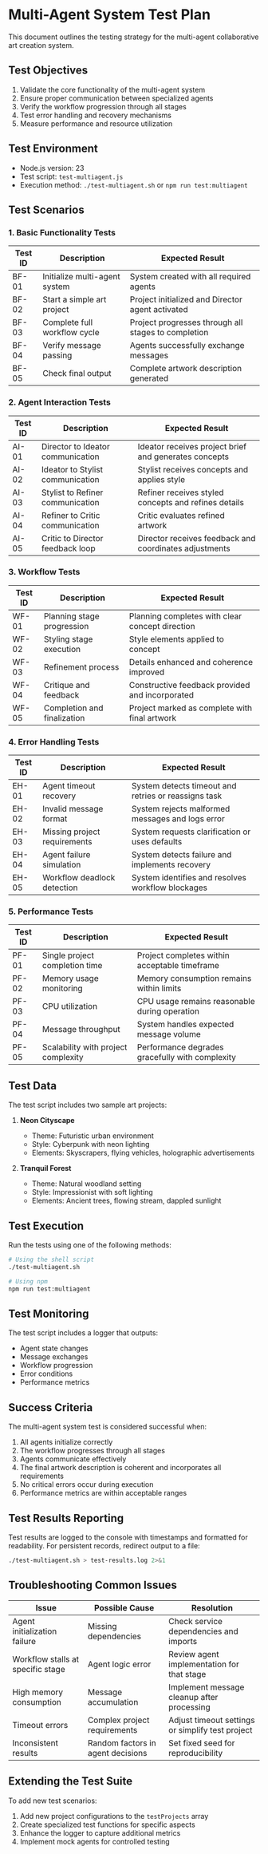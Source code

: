 # Multi-Agent System Test Plan

This document outlines the testing strategy for the multi-agent collaborative art creation system.

## Test Objectives

1. Validate the core functionality of the multi-agent system
2. Ensure proper communication between specialized agents
3. Verify the workflow progression through all stages
4. Test error handling and recovery mechanisms
5. Measure performance and resource utilization

## Test Environment

- Node.js version: 23
- Test script: `test-multiagent.js`
- Execution method: `./test-multiagent.sh` or `npm run test:multiagent`

## Test Scenarios

### 1. Basic Functionality Tests

| Test ID | Description | Expected Result |
|---------|-------------|----------------|
| BF-01 | Initialize multi-agent system | System created with all required agents |
| BF-02 | Start a simple art project | Project initialized and Director agent activated |
| BF-03 | Complete full workflow cycle | Project progresses through all stages to completion |
| BF-04 | Verify message passing | Agents successfully exchange messages |
| BF-05 | Check final output | Complete artwork description generated |

### 2. Agent Interaction Tests

| Test ID | Description | Expected Result |
|---------|-------------|----------------|
| AI-01 | Director to Ideator communication | Ideator receives project brief and generates concepts |
| AI-02 | Ideator to Stylist communication | Stylist receives concepts and applies style |
| AI-03 | Stylist to Refiner communication | Refiner receives styled concepts and refines details |
| AI-04 | Refiner to Critic communication | Critic evaluates refined artwork |
| AI-05 | Critic to Director feedback loop | Director receives feedback and coordinates adjustments |

### 3. Workflow Tests

| Test ID | Description | Expected Result |
|---------|-------------|----------------|
| WF-01 | Planning stage progression | Planning completes with clear concept direction |
| WF-02 | Styling stage execution | Style elements applied to concept |
| WF-03 | Refinement process | Details enhanced and coherence improved |
| WF-04 | Critique and feedback | Constructive feedback provided and incorporated |
| WF-05 | Completion and finalization | Project marked as complete with final artwork |

### 4. Error Handling Tests

| Test ID | Description | Expected Result |
|---------|-------------|----------------|
| EH-01 | Agent timeout recovery | System detects timeout and retries or reassigns task |
| EH-02 | Invalid message format | System rejects malformed messages and logs error |
| EH-03 | Missing project requirements | System requests clarification or uses defaults |
| EH-04 | Agent failure simulation | System detects failure and implements recovery |
| EH-05 | Workflow deadlock detection | System identifies and resolves workflow blockages |

### 5. Performance Tests

| Test ID | Description | Expected Result |
|---------|-------------|----------------|
| PF-01 | Single project completion time | Project completes within acceptable timeframe |
| PF-02 | Memory usage monitoring | Memory consumption remains within limits |
| PF-03 | CPU utilization | CPU usage remains reasonable during operation |
| PF-04 | Message throughput | System handles expected message volume |
| PF-05 | Scalability with project complexity | Performance degrades gracefully with complexity |

## Test Data

The test script includes two sample art projects:

1. **Neon Cityscape**
   - Theme: Futuristic urban environment
   - Style: Cyberpunk with neon lighting
   - Elements: Skyscrapers, flying vehicles, holographic advertisements

2. **Tranquil Forest**
   - Theme: Natural woodland setting
   - Style: Impressionist with soft lighting
   - Elements: Ancient trees, flowing stream, dappled sunlight

## Test Execution

Run the tests using one of the following methods:

```bash
# Using the shell script
./test-multiagent.sh

# Using npm
npm run test:multiagent
```

## Test Monitoring

The test script includes a logger that outputs:
- Agent state changes
- Message exchanges
- Workflow progression
- Error conditions
- Performance metrics

## Success Criteria

The multi-agent system test is considered successful when:

1. All agents initialize correctly
2. The workflow progresses through all stages
3. Agents communicate effectively
4. The final artwork description is coherent and incorporates all requirements
5. No critical errors occur during execution
6. Performance metrics are within acceptable ranges

## Test Results Reporting

Test results are logged to the console with timestamps and formatted for readability. For persistent records, redirect output to a file:

```bash
./test-multiagent.sh > test-results.log 2>&1
```

## Troubleshooting Common Issues

| Issue | Possible Cause | Resolution |
|-------|---------------|------------|
| Agent initialization failure | Missing dependencies | Check service dependencies and imports |
| Workflow stalls at specific stage | Agent logic error | Review agent implementation for that stage |
| High memory consumption | Message accumulation | Implement message cleanup after processing |
| Timeout errors | Complex project requirements | Adjust timeout settings or simplify test project |
| Inconsistent results | Random factors in agent decisions | Set fixed seed for reproducibility |

## Extending the Test Suite

To add new test scenarios:
1. Add new project configurations to the `testProjects` array
2. Create specialized test functions for specific aspects
3. Enhance the logger to capture additional metrics
4. Implement mock agents for controlled testing 
